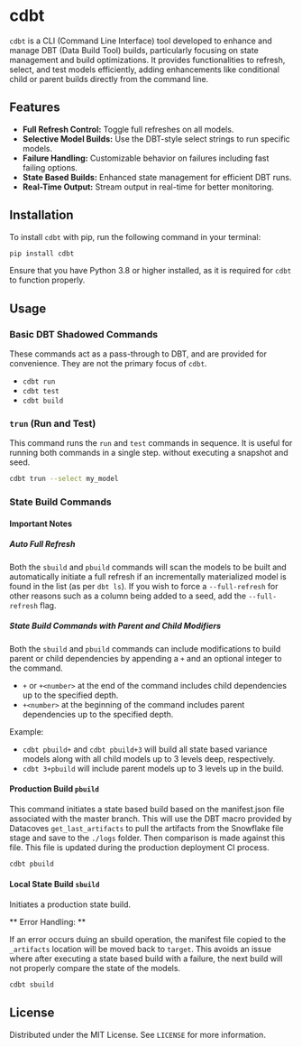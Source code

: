 # cdbt

`cdbt` is a CLI (Command Line Interface) tool developed to enhance and manage DBT (Data Build Tool) builds, particularly focusing on state management and build optimizations. It provides functionalities to refresh, select, and test models efficiently, adding enhancements like conditional child or parent builds directly from the command line.

## Features
- **Full Refresh Control:** Toggle full refreshes on all models.
- **Selective Model Builds:** Use the DBT-style select strings to run specific models.
- **Failure Handling:** Customizable behavior on failures including fast failing options.
- **State Based Builds:** Enhanced state management for efficient DBT runs.
- **Real-Time Output:** Stream output in real-time for better monitoring.

## Installation

To install `cdbt` with pip, run the following command in your terminal:

```bash
pip install cdbt
```

Ensure that you have Python 3.8 or higher installed, as it is required for `cdbt` to function properly.

## Usage

### Basic DBT Shadowed Commands
These commands act as a pass-through to DBT, and are provided for convenience. They are not the primary focus of `cdbt`.

- `cdbt run`
- `cdbt test`
- `cdbt build`

### `trun` (Run and Test)

This command runs the `run` and `test` commands in sequence. It is useful for running both commands in a single step. without executing a snapshot and seed.

```bash
cdbt trun --select my_model
```

### State Build Commands

#### Important Notes

##### Auto Full Refresh

Both the `sbuild` and `pbuild` commands will scan the models to be built and automatically initiate a full refresh if an incrementally materialized model is found in the list (as per `dbt ls`). If you wish to force a `--full-refresh` for other reasons such as a column being added to a seed, add the `--full-refresh` flag.  

##### State Build Commands with Parent and Child Modifiers

Both the `sbuild` and `pbuild` commands can include modifications to build parent or child dependencies by appending a `+` and an optional integer to the command.

- `+` or `+<number>` at the end of the command includes child dependencies up to the specified depth.
- `+<number>` at the beginning of the command includes parent dependencies up to the specified depth.

Example:

- `cdbt pbuild+` and `cdbt pbuild+3` will build all state based variance models along with all child models up to 3 levels deep, respectively.
- `cdbt 3+pbuild` will include parent models up to 3 levels up in the build.

#### Production Build `pbuild`
This command initiates a state based build based on the manifest.json file associated with the master branch. This will use the DBT macro provided by Datacoves `get_last_artifacts` to pull the artifacts from the Snowflake file stage and save to the `./logs` folder. Then comparison is made against this file. This file is updated during the production deployment CI process.

   ```bash
   cdbt pbuild
   ```

#### Local State Build `sbuild`   
Initiates a production state build. 

** Error Handling: **

If an error occurs duing an sbuild operation, the manifest file copied to the `_artifacts` location will be moved back to `target`. This avoids an issue where after executing a state based build with a failure, the next build will not properly compare the state of the models.
```bash
cdbt sbuild
```

## License
Distributed under the MIT License. See `LICENSE` for more information.
